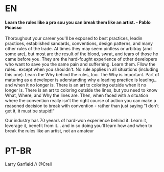 # EN

#### Learn the rules like a pro sou you can break them like an artist. - Pablo Picasso

Thoroughout your career you'll be exposed to best practices, leadin practices, established sandards, conventions,
design patterns, and many other rules of the trade. At times they may seem pintless or arbitray (and some are), but most
are the result of the blood, swrat, and tears of those ho came before you. They are the hard-fought experience
of other developers who want  to save you the same pain and sufferning. Learn them. Fllow the rules.. except when you
shouldn't. No rule applies in all situations (including this one). Learn the Why behind the rules, too. The Why is important. Part of maturing
as a developer is uderstanding why a leading practice is leading... and when it no longer is. There is an art to coloring outside
when it no longer is. There is an art to coloring outside the lines, but you need to know What, Where, and Why the lines are. Then, when faced with
a situation where the convention really isn't the right course of action you can make a reasoned decision to break with convention - rather than just saying
"I don't get it, it must be stupid!"

Our industry has 70 yeears of hard-won experience behind it. Learn it, leverage it, benefit from it... and in so doing you'll learn how and when to break the rules
like an artist, not an amateur

# PT-BR

Larry Garfield // @Crell
